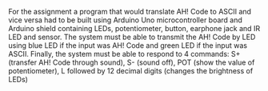 For the assignment a program that would translate AH! Code to ASCII and vice versa had to be built using
Arduino Uno microcontroller board and Arduino shield containing LEDs, potentiometer, button, earphone jack 
and IR LED and sensor. 
The system must be able to transmit the AH! Code by LED using blue LED if the 
input was AH! Code and green LED if the input was ASCII. Finally, the system must be able to respond
to 4 commands: S+ (transfer AH! Code through sound), S- (sound off), POT (show the value of potentiometer),
L followed by 12 decimal digits (changes the brightness of LEDs)
